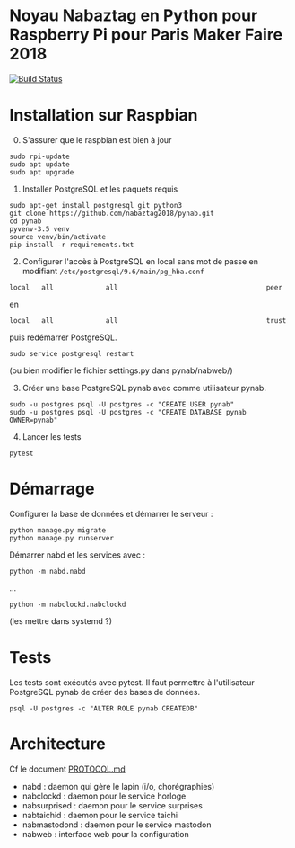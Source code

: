 # Noyau Nabaztag en Python pour Raspberry Pi pour Paris Maker Faire 2018

[![Build Status](https://travis-ci.org/nabaztag2018/pynab.svg?branch=master)](https://travis-ci.org/nabaztag2018/pynab)

# Installation sur Raspbian

0. S'assurer que le raspbian est bien à jour

```
sudo rpi-update
sudo apt update
sudo apt upgrade
```

1. Installer PostgreSQL et les paquets requis

```
sudo apt-get install postgresql git python3
git clone https://github.com/nabaztag2018/pynab.git
cd pynab
pyvenv-3.5 venv
source venv/bin/activate
pip install -r requirements.txt
```

2. Configurer l'accès à PostgreSQL en local sans mot de passe en modifiant ```/etc/postgresql/9.6/main/pg_hba.conf```

```
local   all             all                                     peer
```

en

```
local   all             all                                     trust
```

puis redémarrer PostgreSQL.

```
sudo service postgresql restart
```

(ou bien modifier le fichier settings.py dans pynab/nabweb/)

3. Créer une base PostgreSQL pynab avec comme utilisateur pynab.

```
sudo -u postgres psql -U postgres -c "CREATE USER pynab"
sudo -u postgres psql -U postgres -c "CREATE DATABASE pynab OWNER=pynab"
```

4. Lancer les tests
```
pytest
```

# Démarrage

Configurer la base de données et démarrer le serveur :
```
python manage.py migrate
python manage.py runserver
```

Démarrer nabd et les services avec :
```
python -m nabd.nabd
```
...
```
python -m nabclockd.nabclockd
```

(les mettre dans systemd ?)

# Tests

Les tests sont exécutés avec pytest.
Il faut permettre à l'utilisateur PostgreSQL pynab de créer des bases de données.

```
psql -U postgres -c "ALTER ROLE pynab CREATEDB"
```

# Architecture

Cf le document [PROTOCOL.md](PROTOCOL.md)

- nabd : daemon qui gère le lapin (i/o, chorégraphies)
- nabclockd : daemon pour le service horloge
- nabsurprised : daemon pour le service surprises
- nabtaichid : daemon pour le service taichi
- nabmastodond : daemon pour le service mastodon
- nabweb : interface web pour la configuration
